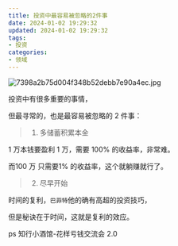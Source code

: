 ```yaml
---
title: 投资中最容易被忽略的2件事
date: 2024-01-02 19:29:32
updated: 2024-01-02 19:29:32
tags:
- 投资
categories:
- 领域
---
```


![7398a2b75d004f348b52debb7e90a4ec.jpg](https://s2.loli.net/2024/01/02/zsGKYpdqko7rSDn.jpg)

投资中有很多重要的事情，

但最寻常的，也是最容易被忽略的 2 件事：

> 1. 多储蓄积累本金

1 万本钱要盈利 1 万，需要 100% 的收益率，非常难。

而100 万 只需要1% 的收益率，这个就躺赚就行了。

> 2. 尽早开始

时间的复利，`巴菲特`他的确有高超的投资技巧，

但是秘诀在于时间，这就是复利的效应。


ps
知行小酒馆-花样亏钱交流会 2.0